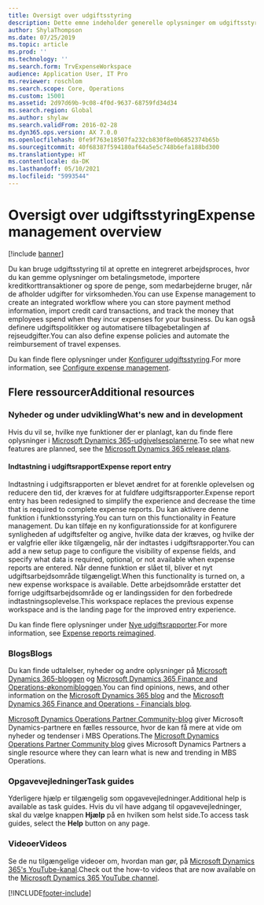 ```yaml
---
title: Oversigt over udgiftsstyring
description: Dette emne indeholder generelle oplysninger om udgiftsstyring og links til flere ressourcer. Du kan bruge udgiftsstyring til at oprette en integreret arbejdsproces, hvor du kan gemme oplysninger om betalingsmetode, importere kreditkorttransaktioner og spore de penge, som medarbejderne bruger, når de afholder udgifter for virksomheden.
author: ShylaThompson
ms.date: 07/25/2019
ms.topic: article
ms.prod: ''
ms.technology: ''
ms.search.form: TrvExpenseWorkspace
audience: Application User, IT Pro
ms.reviewer: roschlom
ms.search.scope: Core, Operations
ms.custom: 15001
ms.assetid: 2d97d69b-9c08-4f0d-9637-68759fd34d34
ms.search.region: Global
ms.author: shylaw
ms.search.validFrom: 2016-02-28
ms.dyn365.ops.version: AX 7.0.0
ms.openlocfilehash: 0fe9f763e18507fa232cb830f8e0b6852374b65b
ms.sourcegitcommit: 40f68387f594180af64a5e5c748b6efa188bd300
ms.translationtype: HT
ms.contentlocale: da-DK
ms.lasthandoff: 05/10/2021
ms.locfileid: "5993544"
---
```

# <a name="expense-management-overview"></a><span data-ttu-id="8eeb9-104">Oversigt over udgiftsstyring</span><span class="sxs-lookup"><span data-stu-id="8eeb9-104">Expense management overview</span></span>

[!include [banner](../includes/banner.md)]

<span data-ttu-id="8eeb9-105">Du kan bruge udgiftsstyring til at oprette en integreret arbejdsproces, hvor du kan gemme oplysninger om betalingsmetode, importere kreditkorttransaktioner og spore de penge, som medarbejderne bruger, når de afholder udgifter for virksomheden.</span><span class="sxs-lookup"><span data-stu-id="8eeb9-105">You can use Expense management to create an integrated workflow where you can store payment method information, import credit card transactions, and track the money that employees spend when they incur expenses for your business.</span></span> <span data-ttu-id="8eeb9-106">Du kan også definere udgiftspolitikker og automatisere tilbagebetalingen af rejseudgifter.</span><span class="sxs-lookup"><span data-stu-id="8eeb9-106">You can also define expense policies and automate the reimbursement of travel expenses.</span></span>

<span data-ttu-id="8eeb9-107">Du kan finde flere oplysninger under [Konfigurer udgiftsstyring](plan-expense-management.md).</span><span class="sxs-lookup"><span data-stu-id="8eeb9-107">For more information, see [Configure expense management](plan-expense-management.md).</span></span>

## <a name="additional-resources"></a><span data-ttu-id="8eeb9-108">Flere ressourcer</span><span class="sxs-lookup"><span data-stu-id="8eeb9-108">Additional resources</span></span>

### <a name="whats-new-and-in-development"></a><span data-ttu-id="8eeb9-109">Nyheder og under udvikling</span><span class="sxs-lookup"><span data-stu-id="8eeb9-109">What's new and in development</span></span>

<span data-ttu-id="8eeb9-110">Hvis du vil se, hvilke nye funktioner der er planlagt, kan du finde flere oplysninger i [Microsoft Dynamics 365-udgivelsesplanerne](/dynamics365/release-plans/).</span><span class="sxs-lookup"><span data-stu-id="8eeb9-110">To see what new features are planned, see the [Microsoft Dynamics 365 release plans](/dynamics365/release-plans/).</span></span>

#### <a name="expense-report-entry"></a><span data-ttu-id="8eeb9-111">Indtastning i udgiftsrapport</span><span class="sxs-lookup"><span data-stu-id="8eeb9-111">Expense report entry</span></span>

<span data-ttu-id="8eeb9-112">Indtastning i udgiftsrapporten er blevet ændret for at forenkle oplevelsen og reducere den tid, der kræves for at fuldføre udgiftsrapporter.</span><span class="sxs-lookup"><span data-stu-id="8eeb9-112">Expense report entry has been redesigned to simplify the experience and decrease the time that is required to complete expense reports.</span></span> <span data-ttu-id="8eeb9-113">Du kan aktivere denne funktion i funktionsstyring.</span><span class="sxs-lookup"><span data-stu-id="8eeb9-113">You can turn on this functionality in Feature management.</span></span> <span data-ttu-id="8eeb9-114">Du kan tilføje en ny konfigurationsside for at konfigurere synligheden af udgiftsfelter og angive, hvilke data der kræves, og hvilke der er valgfrie eller ikke tilgængelig, når der indtastes i udgiftsrapporter.</span><span class="sxs-lookup"><span data-stu-id="8eeb9-114">You can add a new setup page to configure the visibility of expense fields, and specify what data is required, optional, or not available when expense reports are entered.</span></span> <span data-ttu-id="8eeb9-115">Når denne funktion er slået til, bliver et nyt udgiftsarbejdsområde tilgængeligt.</span><span class="sxs-lookup"><span data-stu-id="8eeb9-115">When this functionality is turned on, a new expense workspace is available.</span></span> <span data-ttu-id="8eeb9-116">Dette arbejdsområde erstatter det forrige udgiftsarbejdsområde og er landingssiden for den forbedrede indtastningsoplevelse.</span><span class="sxs-lookup"><span data-stu-id="8eeb9-116">This workspace replaces the previous expense workspace and is the landing page for the improved entry experience.</span></span>

<span data-ttu-id="8eeb9-117">Du kan finde flere oplysninger under [Nye udgiftsrapporter](ExpenseWorkspaceNew.md).</span><span class="sxs-lookup"><span data-stu-id="8eeb9-117">For more information, see [Expense reports reimagined](ExpenseWorkspaceNew.md).</span></span>

### <a name="blogs"></a><span data-ttu-id="8eeb9-118">Blogs</span><span class="sxs-lookup"><span data-stu-id="8eeb9-118">Blogs</span></span>

<span data-ttu-id="8eeb9-119">Du kan finde udtalelser, nyheder og andre oplysninger på [Microsoft Dynamics 365-bloggen](https://community.dynamics.com/b/msftdynamicsblog?c=Enterprise) og [Microsoft Dynamics 365 Finance and Operations-økonomibloggen](https://community.dynamics.com/365/financeandoperations/b/financials).</span><span class="sxs-lookup"><span data-stu-id="8eeb9-119">You can find opinions, news, and other information on the [Microsoft Dynamics 365 blog](https://community.dynamics.com/b/msftdynamicsblog?c=Enterprise) and the [Microsoft Dynamics 365 Finance and Operations - Financials blog](https://community.dynamics.com/365/financeandoperations/b/financials).</span></span>

<span data-ttu-id="8eeb9-120">[Microsoft Dynamics Operations Partner Community-blog](https://community.dynamics.com/partner/b/operationspartnercommunityblog) giver Microsoft Dynamics-partnere en fælles ressource, hvor de kan få mere at vide om nyheder og tendenser i MBS Operations.</span><span class="sxs-lookup"><span data-stu-id="8eeb9-120">The [Microsoft Dynamics Operations Partner Community blog](https://community.dynamics.com/partner/b/operationspartnercommunityblog) gives Microsoft Dynamics Partners a single resource where they can learn what is new and trending in MBS Operations.</span></span>

### <a name="task-guides"></a><span data-ttu-id="8eeb9-121">Opgavevejledninger</span><span class="sxs-lookup"><span data-stu-id="8eeb9-121">Task guides</span></span>

<span data-ttu-id="8eeb9-122">Yderligere hjælp er tilgængelig som opgavevejledninger.</span><span class="sxs-lookup"><span data-stu-id="8eeb9-122">Additional help is available as task guides.</span></span> <span data-ttu-id="8eeb9-123">Hvis du vil have adgang til opgavevejledninger, skal du vælge knappen **Hjælp** på en hvilken som helst side.</span><span class="sxs-lookup"><span data-stu-id="8eeb9-123">To access task guides, select the **Help** button on any page.</span></span>

### <a name="videos"></a><span data-ttu-id="8eeb9-124">Videoer</span><span class="sxs-lookup"><span data-stu-id="8eeb9-124">Videos</span></span>

<span data-ttu-id="8eeb9-125">Se de nu tilgængelige videoer om, hvordan man gør, på [Microsoft Dynamics 365's YouTube-kanal](https://www.youtube.com/channel/UCJGCg4rB3QSs8y_1FquelBQ).</span><span class="sxs-lookup"><span data-stu-id="8eeb9-125">Check out the how-to videos that are now available on the [Microsoft Dynamics 365 YouTube channel](https://www.youtube.com/channel/UCJGCg4rB3QSs8y_1FquelBQ).</span></span>


[!INCLUDE[footer-include](../includes/footer-banner.md)]